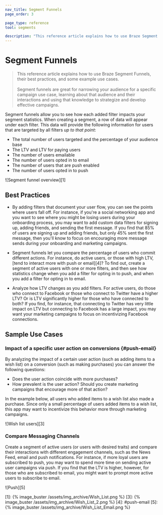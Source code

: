 ```yaml
---
nav_title: Segment Funnels
page_order: 3

page_type: reference
tool: segments

description: "This reference article explains how to use Braze Segment Funnels, their best practices, and some example use cases."
---
```

# Segment Funnels

> This reference article explains how to use Braze Segment Funnels, their best practices, and some example use cases. 
> <br>
> <br>
> Segment funnels are great for narrowing your audience for a specific campaign use case, learning about that audience and their interactions and using that knowledge to strategize and develop effective campaigns.


Segment funnels allow you to see how each added filter impacts your segment statistics. When creating a segment, a row of data will appear under each filter. This data will provide the following information for users that are targeted by all filters _up to that point_:

- The total number of users targeted and the percentage of your audience base
- The LTV and LTV for paying users  
- The number of users emailable
- The number of users opted in to email
- The number of users that are push enabled  
- The number of users opted in to push

![Segment funnel overview][1]

## Best Practices

- By adding filters that document your user flow, you can see the points where users fall off. For instance, if you're a social networking app and you want to see where you might be losing users during your onboarding process, you may want to add custom data filters for signing up, adding friends, and sending the first message. If you find that 85% of users are signing up and adding friends, but only 45% sent the first message, then you'll know to focus on encouraging more message sends during your onboarding and marketing campaigns.

- Segment funnels let you compare the percentage of users who commit different actions. For instance, do active users, or those with high LTV, [tend to interact more with push or email][4]? To find out, create a segment of active users with one or more filters, and then see how statistics change when you add a filter for opting in to push, and when you add a filter for opting in to email.

- Analyze how LTV changes as you add filters. For active users, do those who connect to Facebook or those who connect to Twitter have a higher LTV? Or is LTV significantly higher for those who have connected to both? If you find, for instance, that connecting to Twitter has very little impact on LTV but connecting to Facebook has a large impact, you may want your marketing campaigns to focus on incentivizing Facebook connections.


## Sample Use Cases

### Impact of a specific user action on conversions {#push-email}
By analyzing the impact of a certain user action (such as adding items to a wish list) on a conversion (such as making purchases) you can answer the following questions:

- Does the user action coincide with more purchases?
- How prevalent is the user action? Should you create marketing campaigns that encourage more of that action?

In the example below, all users who added items to a wish list also made a purchase. Since only a small percentage of users added items to a wish list, this app may want to incentivize this behavior more through marketing campaigns.

![Wish list users][3]

### Compare Messaging Channels
Create a segment of active users (or users with desired traits) and compare their interactions with different engagement channels, such as the News Feed, email and push notifications. For instance, if more loyal users are subscribed to push, you may want to spend more time on sending active user campaigns via push. If you find that the LTV is higher, however, for those who are subscribed to email, you might want to prompt more active users to subscribe to email.

![Push][5]



[1]: {% image_buster /assets/img_archive/Wish_List.png %}
[3]: {% image_buster /assets/img_archive/Wish_List_2.png %}
[4]: #push-email
[5]: {% image_buster /assets/img_archive/Wish_List_Email.png %}
